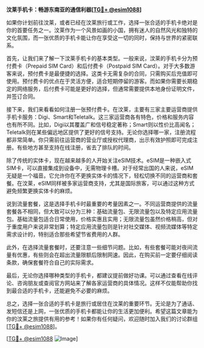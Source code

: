 **汶莱手机卡：畅游东南亚的通信利器[[TG💪+ @esim1088](https://t.me/s/esim1088)]**

如果你计划前往汶莱，或者已经在汶莱旅行或工作，选择一张合适的手机卡绝对是你的首要任务之一。汶莱作为一个风景如画的小国，拥有迷人的自然风光和独特的文化氛围，而一张优质的手机卡能让你在享受这一切的同时，保持与世界的紧密联系。

首先，让我们来了解一下汶莱手机卡的基本类型。一般来说，汶莱的手机卡分为预付费卡（Prepaid SIM Card）和后付费卡（Postpaid SIM Card）。对于大多数游客来说，预付费卡是最便捷的选择。这类卡无需复杂的合同，只需购买后充值即可使用。预付费卡的优点在于灵活方便，适合短期停留的游客。而如果你需要长期稳定的网络服务，后付费卡可能是更好的选择，但通常需要提供本地身份证明文件，并签订合同。

接下来，我们来看看如何注册一张预付费卡。在汶莱，主要有三家主要运营商提供手机卡服务：Digi、Smart和Teletalk。这三家运营商各有特色，价格和服务内容也有所不同。比如，Digi以其覆盖广和信号稳定著称；Smart则以性价比高闻名；Teletalk则在某些偏远地区提供了更好的信号支持。无论你选择哪一家，注册流程都非常简单。你只需前往运营商的营业厅或授权代理商，出示有效护照即可完成注册。有些地方甚至支持在线注册，省去了排队的时间。

除了传统的实体卡，现在越来越多的人开始关注eSIM技术。eSIM是一种嵌入式SIM卡，可以直接集成到设备中，无需物理卡槽。对于经常出国的人来说，eSIM无疑是一个福音。它允许你在不更换实体卡的情况下，轻松切换不同的运营商和套餐。在汶莱，eSIM同样被多家运营商支持，尤其是国际旅客，可以通过这种方式避免频繁更换实体卡的麻烦。

说到流量套餐，这是选择手机卡时最重要的考量因素之一。不同运营商提供的流量套餐各不相同，但大致可以分为三种：基础流量包、无限流量包以及特定应用流量包。基础流量包适合日常使用，价格实惠且实用；无限流量包虽然价格稍高，但对于重度用户来说非常划算；特定应用流量包则是针对社交媒体、视频流媒体等特定需求设计的，特别适合那些希望节省费用的人群。

此外，在选择流量套餐时，还要注意一些细节问题。比如，有些套餐可能对夜间流量有优惠，有些则会在超出流量限额后限制网速。因此，在购买前一定要仔细阅读条款，确保套餐符合自己的实际需求。

最后，无论你选择哪种类型的手机卡，都建议提前做好功课。可以通过查看在线评论、咨询朋友或查阅官方网站来了解各家运营商的具体情况。这样不仅能帮助你找到最合适的手机卡，还能避免不必要的麻烦。

总之，选择一张合适的手机卡是旅行或居住在汶莱的重要环节。无论是为了通话、发短信还是上网，一张优质的手机卡都能让你的生活更加便利。希望这篇文章能为你的汶莱之旅提供有用的参考！如果你有任何疑问，欢迎随时加入我们的讨论群组[[TG💪+ @esim1088](https://t.me/s/esim1088)]。

[[TG💪+ @esim1088](https://t.me/s/esim1088) ![Image](https://i.postimg.cc/4NQfJmqS/Snipaste-2025-05-13-00-14-12.png)]